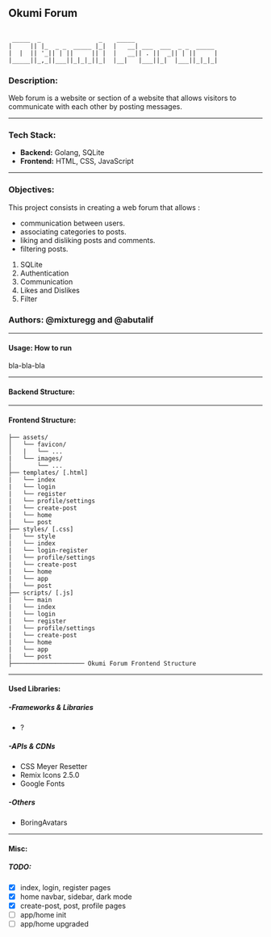 ## **Okumi Forum**

```

 _____  _                _    _____
|     || |_  _ _  _____ |_|  |   __| ___  ___  _ _  _____
|  |  || '_|| | ||     || |  |   __|| . ||  _|| | ||     |
|_____||_,_||___||_|_|_||_|  |__|   |___||_|  |___||_|_|_|

```

### **Description:**

Web forum is a website or section of a website that allows visitors to communicate with each other by posting messages.

---

### **Tech Stack:**

- **Backend:** Golang, SQLite
- **Frontend:** HTML, CSS, JavaScript

---

### **Objectives:**

This project consists in creating a web forum that allows :

- communication between users.
- associating categories to posts.
- liking and disliking posts and comments.
- filtering posts.

1. SQLite
2. Authentication
3. Communication
4. Likes and Dislikes
5. Filter

### **Authors:** @mixturegg and @abutalif

---

#### **Usage:** How to run

bla-bla-bla

---

#### **Backend Structure:**

---

#### **Frontend Structure:**

```console
├── assets/
│   └── favicon/
│   |   └── ...
|   └── images/
│       └── ...
├── templates/ [.html]
|   └── index
|   └── login
|   └── register
|   └── profile/settings
|   └── create-post
|   └── home
|   └── post
├── styles/ [.css]
|   └── style
|   └── index
|   └── login-register
|   └── profile/settings
|   └── create-post
|   └── home
|   └── app
|   └── post
├── scripts/ [.js]
|   └── main
|   └── index
|   └── login
|   └── register
|   └── profile/settings
|   └── create-post
|   └── home
|   └── app
|   └── post
├──────────────────── Okumi Forum Frontend Structure
```

---

#### **Used Libraries:**

##### **-Frameworks & Libraries**

- ?

##### **-APIs & CDNs**

- CSS Meyer Resetter
- Remix Icons 2.5.0
- Google Fonts

##### **-Others**

- BoringAvatars

---

#### **Misc:**

##### **TODO:**

- [x] index, login, register pages
- [x] home navbar, sidebar, dark mode
- [x] create-post, post, profile pages
- [ ] app/home init
- [ ] app/home upgraded
